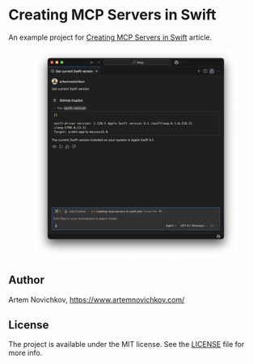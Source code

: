 # Creating MCP Servers in Swift

An example project for [Creating MCP Servers in Swift](https://www.artemnovichkov.com/blog/creating-mcp-servers-in-swift) article.

<p align="center"/>
  <img src=".github/preview.png" width="80%"/>
</p>

## Author

Artem Novichkov, https://www.artemnovichkov.com/

## License

The project is available under the MIT license. See the [LICENSE](./LICENSE) file for more info.
